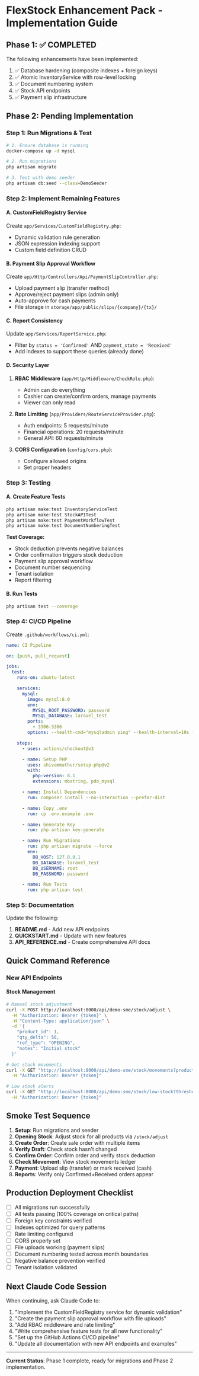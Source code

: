 # FlexStock Enhancement Pack - Implementation Guide

## Phase 1: ✅ COMPLETED

The following enhancements have been implemented:

1. ✅ Database hardening (composite indexes + foreign keys)
2. ✅ Atomic InventoryService with row-level locking
3. ✅ Document numbering system
4. ✅ Stock API endpoints
5. ✅ Payment slip infrastructure

## Phase 2: Pending Implementation

### Step 1: Run Migrations & Test

```bash
# 1. Ensure database is running
docker-compose up -d mysql

# 2. Run migrations
php artisan migrate

# 3. Test with demo seeder
php artisan db:seed --class=DemoSeeder
```

### Step 2: Implement Remaining Features

#### A. CustomFieldRegistry Service
Create `app/Services/CustomFieldRegistry.php`:
- Dynamic validation rule generation
- JSON expression indexing support
- Custom field definition CRUD

#### B. Payment Slip Approval Workflow
Create `app/Http/Controllers/Api/PaymentSlipController.php`:
- Upload payment slip (transfer method)
- Approve/reject payment slips (admin only)
- Auto-approve for cash payments
- File storage in `storage/app/public/slips/{company}/{tx}/`

#### C. Report Consistency
Update `app/Services/ReportService.php`:
- Filter by `status = 'Confirmed'` AND `payment_state = 'Received'`
- Add indexes to support these queries (already done)

#### D. Security Layer
1. **RBAC Middleware** (`app/Http/Middleware/CheckRole.php`):
   - Admin can do everything
   - Cashier can create/confirm orders, manage payments
   - Viewer can only read

2. **Rate Limiting** (`app/Providers/RouteServiceProvider.php`):
   - Auth endpoints: 5 requests/minute
   - Financial operations: 20 requests/minute
   - General API: 60 requests/minute

3. **CORS Configuration** (`config/cors.php`):
   - Configure allowed origins
   - Set proper headers

### Step 3: Testing

#### A. Create Feature Tests

```bash
php artisan make:test InventoryServiceTest
php artisan make:test StockAPITest
php artisan make:test PaymentWorkflowTest
php artisan make:test DocumentNumberingTest
```

**Test Coverage:**
- Stock deduction prevents negative balances
- Order confirmation triggers stock deduction
- Payment slip approval workflow
- Document number sequencing
- Tenant isolation
- Report filtering

#### B. Run Tests

```bash
php artisan test --coverage
```

### Step 4: CI/CD Pipeline

Create `.github/workflows/ci.yml`:

```yaml
name: CI Pipeline

on: [push, pull_request]

jobs:
  test:
    runs-on: ubuntu-latest

    services:
      mysql:
        image: mysql:8.0
        env:
          MYSQL_ROOT_PASSWORD: password
          MYSQL_DATABASE: laravel_test
        ports:
          - 3306:3306
        options: --health-cmd="mysqladmin ping" --health-interval=10s --health-timeout=5s --health-retries=3

    steps:
      - uses: actions/checkout@v3

      - name: Setup PHP
        uses: shivammathur/setup-php@v2
        with:
          php-version: 8.1
          extensions: mbstring, pdo_mysql

      - name: Install Dependencies
        run: composer install --no-interaction --prefer-dist

      - name: Copy .env
        run: cp .env.example .env

      - name: Generate Key
        run: php artisan key:generate

      - name: Run Migrations
        run: php artisan migrate --force
        env:
          DB_HOST: 127.0.0.1
          DB_DATABASE: laravel_test
          DB_USERNAME: root
          DB_PASSWORD: password

      - name: Run Tests
        run: php artisan test
```

### Step 5: Documentation

Update the following:

1. **README.md** - Add new API endpoints
2. **QUICKSTART.md** - Update with new features
3. **API_REFERENCE.md** - Create comprehensive API docs

## Quick Command Reference

### New API Endpoints

#### Stock Management
```bash
# Manual stock adjustment
curl -X POST http://localhost:8000/api/demo-sme/stock/adjust \
  -H "Authorization: Bearer {token}" \
  -H "Content-Type: application/json" \
  -d '{
    "product_id": 1,
    "qty_delta": 50,
    "ref_type": "OPENING",
    "notes": "Initial stock"
  }'

# Get stock movements
curl -X GET "http://localhost:8000/api/demo-sme/stock/movements?product_id=1&per_page=20" \
  -H "Authorization: Bearer {token}"

# Low stock alerts
curl -X GET "http://localhost:8000/api/demo-sme/stock/low-stock?threshold=10" \
  -H "Authorization: Bearer {token}"
```

## Smoke Test Sequence

1. **Setup**: Run migrations and seeder
2. **Opening Stock**: Adjust stock for all products via `/stock/adjust`
3. **Create Order**: Create sale order with multiple items
4. **Verify Draft**: Check stock hasn't changed
5. **Confirm Order**: Confirm order and verify stock deduction
6. **Check Movement**: View stock movements ledger
7. **Payment**: Upload slip (transfer) or mark received (cash)
8. **Reports**: Verify only Confirmed+Received orders appear

## Production Deployment Checklist

- [ ] All migrations run successfully
- [ ] All tests passing (100% coverage on critical paths)
- [ ] Foreign key constraints verified
- [ ] Indexes optimized for query patterns
- [ ] Rate limiting configured
- [ ] CORS properly set
- [ ] File uploads working (payment slips)
- [ ] Document numbering tested across month boundaries
- [ ] Negative balance prevention verified
- [ ] Tenant isolation validated

## Next Claude Code Session

When continuing, ask Claude Code to:

1. "Implement the CustomFieldRegistry service for dynamic validation"
2. "Create the payment slip approval workflow with file uploads"
3. "Add RBAC middleware and rate limiting"
4. "Write comprehensive feature tests for all new functionality"
5. "Set up the GitHub Actions CI/CD pipeline"
6. "Update all documentation with new API endpoints and examples"

---

**Current Status**: Phase 1 complete, ready for migrations and Phase 2 implementation.
